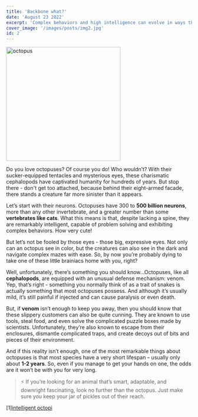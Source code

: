 ```yaml
---
title: 'Backbone what?'
date: 'August 23 2022'
excerpt: 'Complex behaviors and high intelligence can evolve in ways that differ significantly from our own. '
cover_image: '/images/posts/img2.jpg'
id: 2
---
```


<img src='/images/posts/img2.jpg' width='310' alt='octopus' />

Do you love octopuses? Of course you do! Who wouldn’t? With their sucker-equipped tentacles and mysterious eyes, these charismatic cephalopods have captivated humanity for hundreds of years. But stop there - don't get too attached, because behind their eight-armed facade, there stands a creature far more sinister than it appears.

Let’s start with their neurons. Octopuses have 300 to **500 billion neurons**, more than any other invertebrate, and a greater number than some **vertebrates like cats**. What this means is that, despite lacking a spine, they are remarkably intelligent, capable of problem solving and exhibiting complex behaviors. How very cute!

But let’s not be fooled by those eyes - those big, expressive eyes. Not only can an octopus see in color, but the creatures can also see in the dark and navigate complex mazes with ease. So, by now you’re probably dying to take one of these little brainiacs home with you, right?

Well, unfortunately, there’s something you should know...Octopuses, like all **cephalopods**, are equipped with an unusual defense mechanism: venom. Yep, that’s right - something you normally think of as a trait of snakes is actually something that most octopuses possess. And although it’s usually mild, it’s still painful if injected and can cause paralysis or even death.

But, if **venom** isn’t enough to keep you away, then you should know that these slippery customers can also be quite cunning. They are known to use tools, steal food, and even solve the complicated puzzle boxes made by scientists. Unfortunately, they’re also known to escape from their enclosures, dismantle complicated traps, and create decoys out of bits and pieces of their environment.

And if this reality isn’t enough, one of the most remarkable things about octopuses is that most species have a very short lifespan – usually only about **1-2 years**. So, even if you manage to get your hands on one, the odds are it won’t be with you for very long.

> ⚡ If you’re looking for an animal that’s smart, adaptable, and downright fascinating, look no further than the octopus. Just make sure you keep your jar of pickles out of their reach.

[1][intelligent octopi](https://www.scienceabc.com/nature/animals/how-smart-is-an-octopus.html)
